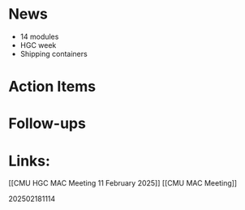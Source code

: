 
# News
- 14 modules 
- HGC week
- Shipping containers

# Action Items

# Follow-ups


# Links: 

[[CMU HGC MAC Meeting 11 February 2025]]
[[CMU MAC Meeting]]



202502181114
